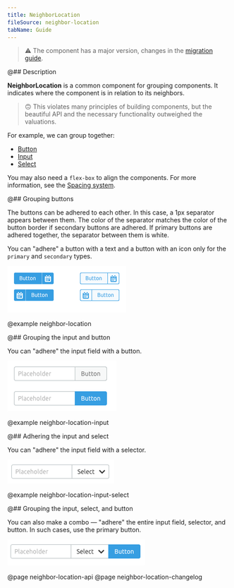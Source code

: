 ```yaml
---
title: NeighborLocation
fileSource: neighbor-location
tabName: Guide
---
```


> ⚠️ The component has a major version, changes in the [migration guide](/internal/migration-guide).

@## Description

**NeighborLocation** is a common component for grouping components. It indicates where the component is in relation to its neighbors.

> 🙃 This violates many principles of building components, but the beautiful API and the necessary functionality outweighed the valuations.

For example, we can group together:

- [Button](/components/button/)
- [Input](/components/input/)
- [Select](/components/select)

You may also need a `flex-box` to align the components. For more information, see the [Spacing system](/layout/box-system/).

@## Grouping buttons

The buttons can be adhered to each other. In this case, a 1px separator appears between them. The color of the separator matches the color of the button border if secondary buttons are adhered. If primary buttons are adhered together, the separator between them is white.

You can "adhere" a button with a text and a button with an icon only for the `primary` and `secondary` types.

![buttons group](static/buttons-group.png)

@example neighbor-location

@## Grouping the input and button

You can "adhere" the input field with a button.

![input & button](static/input-button-group.png)

@example neighbor-location-input

@## Adhering the input and select

You can "adhere" the input field with a selector.

![input & select](static/input-select-group.png)

@example neighbor-location-input-select

@## Grouping the input, select, and button

You can also make a combo — "adhere" the entire input field, selector, and button. In such cases, use the primary button.

![KILL ME PLS](static/combo.png)

@page neighbor-location-api
@page neighbor-location-changelog
